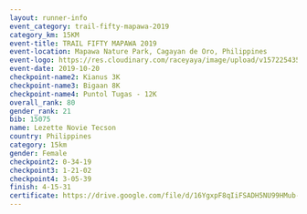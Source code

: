 ```yaml
---
layout: runner-info 
event_category: trail-fifty-mapawa-2019 
category_km: 15KM 
event-title: TRAIL FIFTY MAPAWA 2019  
event-location: Mapawa Nature Park, Cagayan de Oro, Philippines 
event-logo: https://res.cloudinary.com/raceyaya/image/upload/v1572254355/logo/trail-fifty-mapawa_fizjmb.jpg 
event-date: 2019-10-20 
checkpoint-name2: Kianus 3K 
checkpoint-name3: Bigaan 8K 
checkpoint-name4: Puntol Tugas - 12K 
overall_rank: 80
gender_rank: 21
bib: 15075
name: Lezette Novie Tecson
country: Philippines
category: 15km
gender: Female
checkpoint2: 0-34-19
checkpoint3: 1-21-02
checkpoint4: 3-05-39
finish: 4-15-31
certificate: https://drive.google.com/file/d/16YgxpF8qIiFSADH5NU99HMub-PcGLmjB/view?usp=sharing
---
```

